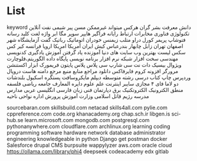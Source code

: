 # List
keyword
دانش معرفت بشر گران هرکس میتواند غیرممکن مسن پیر شیمی نفت آنلاین تکنولوژی فناوری مخابرات ارتباط رایانه فراگیر هایپر سوپر مگا ابر واژه لغت کلید رسانه فتوشاپ پریمر کورل دراو متلب زیمنس خودران اتوماتیک رباتیک گفت آزمایشگاه شهر اصفهان تهران زابل چابهار بندرعباس کیش ایران آمریکا امریکا اروپا فرانسه کیر کس سکس
لیست بهترین وب سایت های دنیا آموزنده یاد گرفتن آموزش یادگیری کدنویسی مهندسی سخت افزار شبکه نرم افزار برنامه نویسی پایگاه داده الگوریتم،فلوچارت ویژوال بیسیک دات نت سی شارپ سی پلاس پلاس پایتون فریمورک ابزار اکستنشن مرورگر افزونه کروم فایرفاکس دانلود مراجع منابع منبع مرجع دامنه هاست دروپال وردپرس چاپ کتاب درسی رشته متوسطه دیپلم مایکروسافت پستگره اسکیول بلندشات دو
لاما فای ۴ مجازی سایبر اینترنت علم علوم دایره المعارف جامعه ریاضی فلسفه منطق الکترونیک الکتروتکنیک برق دپارتمان فنی زبان فارسی انگلیسی عربی مدارس مدرسه رژیم قاتل اسلامی وزارت آموزش پرورش اداره نواحی ناحیه

sourcebaran.com
skillsbuild.com
netacad skills4all.com
pylie.com
cppreference.com
code.org
khanacademy.org
chap.sch.ir
libgen.is
sci-hub.se
learn.microsoft.com
mongodb.com
postgresql.com
pythonanywhere.com
cloudflare.com
archlinux.org
learning coding programming software hardware network database administrator engineering knowledgeable in python
Django
get postman
docker
Salesforce
drupal CMS
burpsuite
wappylyzer 
aws.com
oracle cloud
https://ollama.com/library/phi4
deepseek
codeacademy
edx
gitlab
